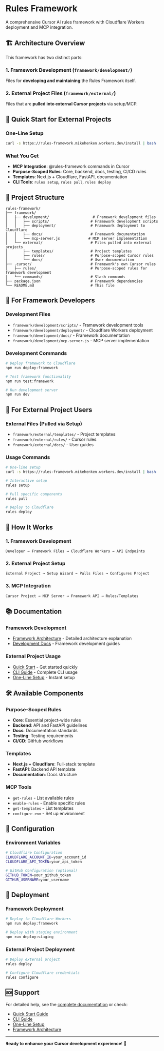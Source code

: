 # Rules Framework

A comprehensive Cursor AI rules framework with Cloudflare Workers deployment and MCP integration.

## 🏗️ Architecture Overview

This framework has two distinct parts:

### 1. **Framework Development** (`framework/development/`)
Files for **developing and maintaining** the Rules Framework itself.

### 2. **External Project Files** (`framework/external/`)
Files that are **pulled into external Cursor projects** via setup/MCP.

## 🚀 Quick Start for External Projects

### One-Line Setup
```bash
curl -s https://rules-framework.mikehenken.workers.dev/install | bash
```

### What You Get
- **MCP Integration**: @rules-framework commands in Cursor
- **Purpose-Scoped Rules**: Core, backend, docs, testing, CI/CD rules
- **Templates**: Next.js + Cloudflare, FastAPI, documentation
- **CLI Tools**: `rules setup`, `rules pull`, `rules deploy`

## 📁 Project Structure

```
rules-framework/
├── framework/
│   ├── development/                    # Framework development files
│   │   ├── scripts/                   # Framework development scripts
│   │   ├── deployment/                # Framework deployment to Cloudflare
│   │   ├── docs/                      # Framework documentation
│   │   └── mcp-server.js             # MCP server implementation
│   └── external/                      # Files pulled into external projects
│       ├── templates/                 # Project templates
│       ├── rules/                     # Purpose-scoped Cursor rules
│       └── docs/                      # User documentation
├── .cursor/                           # Framework's own Cursor rules
│   ├── rules/                         # Purpose-scoped rules for framework development
│   └── commands/                      # Slash commands
├── package.json                       # Framework dependencies
└── README.md                          # This file
```

## 🎯 For Framework Developers

### Development Files
- `framework/development/scripts/` - Framework development tools
- `framework/development/deployment/` - Cloudflare Workers deployment
- `framework/development/docs/` - Framework documentation
- `framework/development/mcp-server.js` - MCP server implementation

### Development Commands
```bash
# Deploy framework to Cloudflare
npm run deploy:framework

# Test framework functionality
npm run test:framework

# Run development server
npm run dev
```

## 🎯 For External Project Users

### External Files (Pulled via Setup)
- `framework/external/templates/` - Project templates
- `framework/external/rules/` - Cursor rules
- `framework/external/docs/` - User guides

### Usage Commands
```bash
# One-line setup
curl -s https://rules-framework.mikehenken.workers.dev/install | bash

# Interactive setup
rules setup

# Pull specific components
rules pull

# Deploy to Cloudflare
rules deploy
```

## 🔄 How It Works

### 1. Framework Development
```
Developer → Framework Files → Cloudflare Workers → API Endpoints
```

### 2. External Project Setup
```
External Project → Setup Wizard → Pulls Files → Configures Project
```

### 3. MCP Integration
```
Cursor Project → MCP Server → Framework API → Rules/Templates
```

## 📚 Documentation

### Framework Development
- [Framework Architecture](FRAMEWORK_ARCHITECTURE.md) - Detailed architecture explanation
- [Development Docs](framework/development/docs/) - Framework development guides

### External Project Usage
- [Quick Start](framework/external/docs/quick-start/QUICK_START.md) - Get started quickly
- [CLI Guide](framework/external/docs/cli/CLI_GUIDE.md) - Complete CLI usage
- [One-Line Setup](framework/external/docs/deployment/ONE_LINE_SETUP.md) - Instant setup

## 🛠️ Available Components

### Purpose-Scoped Rules
- **Core**: Essential project-wide rules
- **Backend**: API and FastAPI guidelines
- **Docs**: Documentation standards
- **Testing**: Testing requirements
- **CI/CD**: GitHub workflows

### Templates
- **Next.js + Cloudflare**: Full-stack template
- **FastAPI**: Backend API template
- **Documentation**: Docs structure

### MCP Tools
- `get-rules` - List available rules
- `enable-rules` - Enable specific rules
- `get-templates` - List templates
- `configure-env` - Set up environment

## 🔧 Configuration

### Environment Variables
```bash
# Cloudflare Configuration
CLOUDFLARE_ACCOUNT_ID=your_account_id
CLOUDFLARE_API_TOKEN=your_api_token

# GitHub Configuration (optional)
GITHUB_TOKEN=your_github_token
GITHUB_USERNAME=your_username
```

## 🚀 Deployment

### Framework Deployment
```bash
# Deploy to Cloudflare Workers
npm run deploy:framework

# Deploy with staging environment
npm run deploy:staging
```

### External Project Deployment
```bash
# Deploy external project
rules deploy

# Configure Cloudflare credentials
rules configure
```

## 🆘 Support

For detailed help, see the [complete documentation](framework/development/docs/DOCS_INDEX.md) or check:

- [Quick Start Guide](framework/external/docs/quick-start/QUICK_START.md)
- [CLI Guide](framework/external/docs/cli/CLI_GUIDE.md)
- [One-Line Setup](framework/external/docs/deployment/ONE_LINE_SETUP.md)
- [Framework Architecture](FRAMEWORK_ARCHITECTURE.md)

---

**Ready to enhance your Cursor development experience!** 🎉